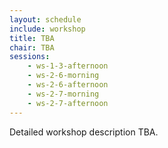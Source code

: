 ```yaml
---
layout: schedule
include: workshop
title: TBA
chair: TBA
sessions:
    - ws-1-3-afternoon
    - ws-2-6-morning
    - ws-2-6-afternoon
    - ws-2-7-morning
    - ws-2-7-afternoon
---
```


Detailed workshop description TBA.
